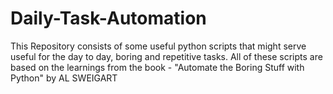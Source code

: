 # Daily-Task-Automation

This Repository consists of some useful python scripts that might serve useful for the day to day, boring and repetitive tasks. All of these scripts are based on the learnings from the book - "Automate the Boring Stuff with Python" by AL SWEIGART

